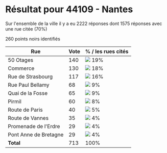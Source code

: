 # Résultat pour 44109 - Nantes

Sur l'ensemble de la ville il y a eu 2222 réponses dont 1575 réponses avec une rue citée (70%)

260 points noirs identifiés

| Rue | Vote | % / les rues cités|
|-----|------|-------------------|
| 50 Otages | 140 | <img src="../../img/bar_19.gif" />&nbsp;19%|
| Commerce | 130 | <img src="../../img/bar_18.gif" />&nbsp;18%|
| Rue de Strasbourg | 117 | <img src="../../img/bar_16.gif" />&nbsp;16%|
| Rue Paul Bellamy | 68 | <img src="../../img/bar_9.gif" />&nbsp;9%|
| Quai de la Fosse | 65 | <img src="../../img/bar_9.gif" />&nbsp;9%|
| Pirmil | 60 | <img src="../../img/bar_8.gif" />&nbsp;8%|
| Route de Paris | 40 | <img src="../../img/bar_5.gif" />&nbsp;5%|
| Route de Vannes | 35 | <img src="../../img/bar_4.gif" />&nbsp;4%|
| Promenade de l'Erdre | 29 | <img src="../../img/bar_4.gif" />&nbsp;4%|
| Pont Anne de Bretagne | 29 | <img src="../../img/bar_4.gif" />&nbsp;4%|
| **Total** | 713 | 100%|
